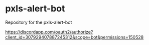 # pxls-alert-bot
Repository for the pxls-alert-bot

https://discordapp.com/oauth2/authorize?client_id=307929407887245312&scope=bot&permissions=150528
